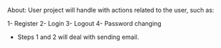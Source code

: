 About:
 User project will handle with actions related to the user, such as:

 1- Register
 2- Login
 3- Logout
 4- Password changing
 
 * Steps 1 and 2 will deal with sending email.